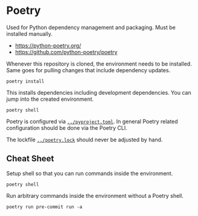 # Poetry

Used for Python dependency management and packaging. Must be installed manually.

- <https://python-poetry.org/>
- <https://github.com/python-poetry/poetry>

Whenever this repository is cloned, the environment needs to be installed. Same
goes for pulling changes that include dependency updates.

    poetry install

This installs dependencies including development dependencies. You can jump into
the created environment.

    poetry shell

Poetry is configured via [`../pyproject.toml`](../pyproject.toml). In general
Poetry related configuration should be done via the Poetry CLI.

The lockfile [`../poetry.lock`](../poetry.lock) should never be adjusted by
hand.

## Cheat Sheet

Setup shell so that you can run commands inside the environment.

    poetry shell

Run arbitrary commands inside the environment without a Poetry shell.

    poetry run pre-commit run -a
